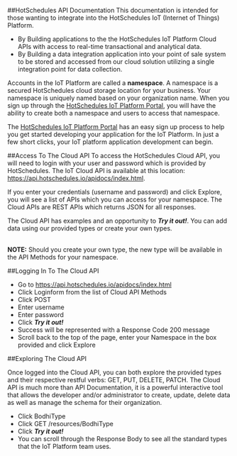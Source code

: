 ##HotSchedules API Documentation
This documentation is intended for those wanting to integrate into the HotSchedules IoT (Internet of Things) Platform.

* By Building applications to the the HotSchedules IoT Platform Cloud APIs with access to real-time transactional and analytical data.  
* By Building a data integration application into your point of sale system to be stored and accessed from our cloud solution utilizing a single integration point for data collection.

Accounts in the IoT Platform are called a **namespace**. A namespace is a secured HotSchedules cloud storage location for your business. Your namespace is uniquely named based on your organization name. When you sign up through the [HotSchedules IoT Platform Portal](https://developer.hotschedules.io), you will have the ability to create both a namespace and users to access that namespace. 

The [HotSchedules IoT Platform Portal](https://developer.hotschedules.io) has an easy sign up process to help you get started developing your application for the IoT Platform.  In just a few short clicks, your IoT platform application development can begin.

##Access To The Cloud API 
To access the HotSchedules Cloud API, you will need to login with your user and password which is provided by HotSchedules.  The IoT Cloud API is available at this location: <a href="https://api.hotschedules.io/apidocs/index.html">https://api.hotschedules.io/apidocs/index.html</a>.  

If you enter your credentials (username and password) and click Explore, you will see a list of APIs which you can access for your namespace.  The Cloud APIs are REST APIs which returns JSON for all responses.


The Cloud API has examples and an opportunity to _**Try it out!**_.  You can add data using our provided types or create your own types.
<br><br>

**NOTE:** Should you create your own type, the new type will be available in the API Methods for your namespace.

##Logging In To The Cloud API
- Go to  <a href="https://api.hotschedules.io/apidocs/index.html">https://api.hotschedules.io/apidocs/index.html</a>
- Click Loginform from the list of Cloud API Methods
- Click POST
- Enter username
- Enter password
- Click _**Try it out!**_
- Success will be represented with a Response Code 200 message
- Scroll back to the top of the page, enter your Namespace in the box provided and click Explore 

##Exploring The Cloud API

Once logged into the Cloud API, you can both explore the provided types and their respective restful verbs: GET, PUT, DELETE, PATCH. The Cloud API is much more than API Documentation, it is a powerful interactive tool that allows the developer and/or administrator to create, update, delete data as well as manage the schema for their organization.  

- Click BodhiType
- Click GET /resources/BodhiType
- Click _**Try it out!**_
- You can scroll through the Response Body to see all the standard types that the IoT Platform team uses.
 
